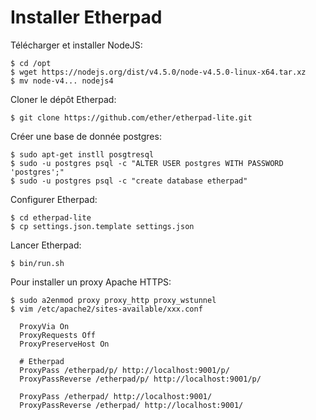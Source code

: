 # Installer Etherpad

Télécharger et installer NodeJS:

    $ cd /opt
    $ wget https://nodejs.org/dist/v4.5.0/node-v4.5.0-linux-x64.tar.xz
    $ mv node-v4... nodejs4

Cloner le dépôt Etherpad:

    $ git clone https://github.com/ether/etherpad-lite.git 

Créer une base de donnée postgres:

    $ sudo apt-get instll posgtresql
    $ sudo -u postgres psql -c "ALTER USER postgres WITH PASSWORD 'postgres';"  
    $ sudo -u postgres psql -c "create database etherpad"

Configurer Etherpad:

    $ cd etherpad-lite
    $ cp settings.json.template settings.json

Lancer Etherpad:

    $ bin/run.sh

Pour installer un proxy Apache HTTPS:

	$ sudo a2enmod proxy proxy_http proxy_wstunnel
	$ vim /etc/apache2/sites-available/xxx.conf

	  ProxyVia On
	  ProxyRequests Off
	  ProxyPreserveHost On

	  # Etherpad
	  ProxyPass /etherpad/p/ http://localhost:9001/p/
	  ProxyPassReverse /etherpad/p/ http://localhost:9001/p/

	  ProxyPass /etherpad/ http://localhost:9001/
	  ProxyPassReverse /etherpad/ http://localhost:9001/


